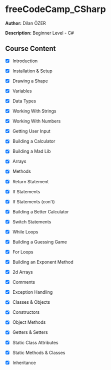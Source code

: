 # freeCodeCamp_CSharp

**Author:** Dilan ÖZER

**Description:** Beginner Level - C#

## Course Content ##
- [x] Introduction
- [x] Installation & Setup
- [x] Drawing a Shape
- [x] Variables
- [x] Data Types
- [x] Working With Strings
- [x] Working With Numbers
- [x] Getting User Input
- [x] Building a Calculator
- [x] Building a Mad Lib
- [x] Arrays
- [x] Methods
- [x] Return Statement
- [x] If Statements
- [x] If Statements (con't)
- [x] Building a Better Calculator
- [x] Switch Statements
- [x] While Loops
- [x] Building a Guessing Game
- [x] For Loops
- [x] Building an Exponent Method
- [x] 2d Arrays
- [x] Comments
- [x] Exception Handling
- [x] Classes & Objects
- [x] Constructors
- [x] Object Methods
- [x] Getters & Setters
- [x] Static Class Attributes
- [x] Static Methods & Classes
- [x] Inheritance

